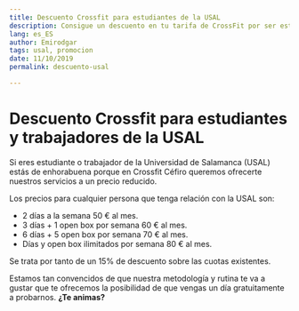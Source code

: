 ```yaml
---
title: Descuento Crossfit para estudiantes de la USAL
description: Consigue un descuento en tu tarifa de CrossFit por ser estudiante de la USAL. 
lang: es_ES
author: Emirodgar
tags: usal, promocion
date: 11/10/2019
permalink: descuento-usal

---
```


# Descuento Crossfit para estudiantes y trabajadores de la USAL

Si eres estudiante o trabajador de la Universidad de Salamanca (USAL) estás de enhorabuena porque en Crossfit Céfiro queremos ofrecerte nuestros servicios a un precio reducido.

Los precios para cualquier persona que tenga relación con la USAL son:

 - 2 días a la semana 50 € al mes.
 - 3 días + 1 open box por semana 60 € al mes.
 - 6 días + 5 open box por semana 70 € al mes.
 - Días y open box ilimitados por semana 80 € al mes.
   
Se trata por tanto de un 15% de descuento sobre las cuotas existentes.

Estamos tan convencidos de que nuestra metodología y rutina te va a gustar que te ofrecemos la posibilidad de que vengas un día gratuitamente a probarnos. **¿Te animas?**

<!--stackedit_data:
eyJoaXN0b3J5IjpbMTExNjg0NzgxNywxMTA0Njg3NzY3XX0=
-->